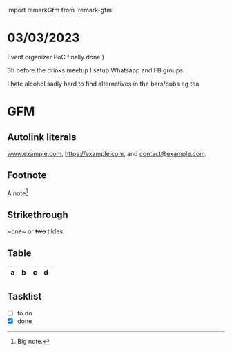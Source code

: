 import remarkGfm from 'remark-gfm'  

# 03/03/2023

Event organizer PoC finally done:)

3h before the drinks meetup I setup Whatsapp and FB groups.

I hate alcohol sadly hard to find alternatives in the bars/pubs eg tea

# GFM

## Autolink literals

www.example.com, https://example.com, and contact@example.com.

## Footnote

A note[^1]

[^1]: Big note.

## Strikethrough

~one~ or ~~two~~ tildes.

## Table

| a | b  |  c |  d  |
| - | :- | -: | :-: |

## Tasklist

* [ ] to do
* [x] done
